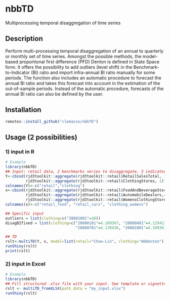 # nbbTD
Multiprocessing temporal disaggregation of time series

## Description
Perform multi-processing temporal disaggregation of an annual to quarterly or monthly set of time series. Amongst the possible methods, the model-based proportional first difference (PFD) Denton is defined in State Space form. It offers the possibility to add outliers (level shift) in the Benchmark-to-Indicator (BI) ratio and import infra-annual BI ratio manually for some periods. The function also includes an automatic procedure to forecast the annual BI ratio and takes this forecast into account in the estimation of the out-of-sample periods. Instead of the automatic procedure, forecasts of the annual BI ratio can also be defined by the user.

## Installation
``` r
remotes::install_github("clemasso/nbbTD")
```
## Usage (2 possibilities)

### 1) input in R
``` r
# Example
library(nbbTD)
## Input: retail data, 2 benchmarks series to disaggregate, 3 indicators in total
Y<-cbind(rjd3toolkit::aggregate(rjd3toolkit::retail$RetailSalesTotal, 1),
         rjd3toolkit::aggregate(rjd3toolkit::retail$ClothingStores, 1))
colnames(Y)<-c("retail","clothing")
x<-cbind(rjd3toolkit::aggregate(rjd3toolkit::retail$FoodAndBeverageStore, 4),
         rjd3toolkit::aggregate(rjd3toolkit::retail$AutomobileDealers,4),
         rjd3toolkit::aggregate(rjd3toolkit::retail$WomensClothingStores,4))
colnames(x)<-c("retail_food", "retail_cars", "clothing_womens")

## Specific input 
outliers = list(clothing=c("20081001"=10))
disagBIfixed = list(clothing=c("20080101"=4.109367, "20080401"=4.129413,
                               "20080701"=4.139436, "20081001"=4.109367))

## TD
rslt<-multiTD(Y, x, model=list(retail="Chow-Lin", clothing="mbDenton"), outliers=outliers, disagBIfixed=disagBIfixed)
runShiny(rslt)
print(rslt)
```

### 2) input in Excel
``` r
# Example
library(nbbTD)
## Fill structured .xlsx file with your input. See template or vignette (in the vignette map) for the structure of the Excel file
rslt <- multiTD_fromXLSX(path_data = "my_input.xlsx")
runShiny(rslt)    
```
